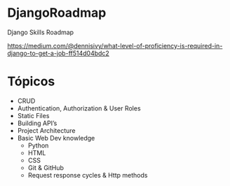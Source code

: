 # DjangoRoadmap
Django Skills Roadmap

https://medium.com/@dennisivy/what-level-of-proficiency-is-required-in-django-to-get-a-job-ff514d04bdc2

# Tópicos

- CRUD
- Authentication, Authorization & User Roles
- Static Files 
- Building API’s
- Project Architecture 
- Basic Web Dev knowledge
  - Python 
  - HTML 
  - CSS 
  - Git & GitHub
  - Request response cycles & Http methods 
  
